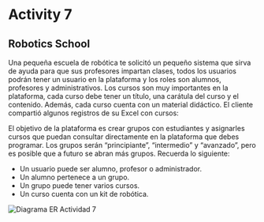 # Activity 7

## Robotics School

Una pequeña escuela de robótica te solicitó un pequeño sistema que sirva de ayuda para que sus profesores impartan clases, todos los usuarios podrán tener un usuario en la plataforma y los roles son alumnos, profesores y administrativos. Los cursos son muy importantes en la plataforma, cada curso debe tener un título, una carátula del curso y el contenido. Además, cada curso cuenta con un material didáctico. El cliente compartió algunos registros de su Excel con cursos:

El objetivo de la plataforma es crear grupos con estudiantes y asignarles cursos que puedan consultar directamente en la plataforma que debes programar. Los grupos serán “principiante”, “intermedio” y “avanzado”, pero es posible que a futuro se abran más grupos. Recuerda lo siguiente:

-   Un usuario puede ser alumno, profesor o administrador.
-   Un alumno pertenece a un grupo.
-   Un grupo puede tener varios cursos.
-   Un curso cuenta con un kit de robótica.

![Diagrama ER Actividad 7](image.png)
